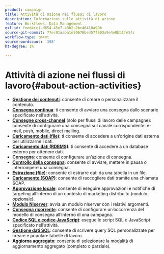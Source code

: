 ```yaml
---
product: campaign
title: Attività di azione nei flussi di lavoro
description: Informazioni sulle attività di azione
feature: Workflows, Data Management
exl-id: feed4cc1-d654-45e7-a3b2-2bc46418a90b
source-git-commit: 77ec01aaba1e50676bed57f503a9e4e8bb1fe54c
workflow-type: tm+mt
source-wordcount: '198'
ht-degree: 1%

---
```


# Attività di azione nei flussi di lavoro{#about-action-activities}

* **[Gestione dei contenuti](content-management.md)**: consente di creare o personalizzare il contenuto.
* **[Consegna continua](continuous-delivery.md)**: ti consente di avviare una consegna dallo scenario specificato nell’attività.
* **[Consegne cross-channel](cross-channel-deliveries.md)** (solo per flussi di lavoro delle campagne): consente di configurare una consegna sul canale corrispondente: e-mail, push, mobile, direct mailing.
* **[Caricamento dati (file)](data-loading--rdbms-.md)**: ti consente di accedere a un’origine dati esterna per utilizzarne i dati.
* **[Caricamento dati (RDBMS)](data-loading--rdbms-.md)**: ti consente di accedere a un database esterno per ottenere dati.
* **[Consegna](delivery.md)**: consente di configurare un’azione di consegna.
* **[Controllo della consegna](delivery-control.md)**: consente di avviare, mettere in pausa o interrompere una consegna.
* **[Estrazione (file)](extraction--file-.md)**: consente di estrarre dati da una tabella in un file.
* **[Caricamento (SOAP)](loading-soap.md)**: consente di raccogliere dati tramite una chiamata SOAP.
* **[Approvazione locale](local-approval.md)**: consente di eseguire approvazioni e notifiche di targeting all’interno di un contesto di marketing distribuito (modulo opzionale).
* **[Modulo Nlserver](nlserver-module.md)**: avvia un modulo nlserver con i relativi argomenti.
* **[Consegna ricorrente](recurring-delivery.md)**: consente di configurare un’occorrenza del modello di consegna all’interno di una campagna.
* **[Codice SQL e codice JavaScript](sql-code-and-javascript-code.md)**: esegue lo script SQL o JavaScript specificato nell’attività.
* **[Gestione dati SQL](sql-data-management.md)**: consente di scrivere query SQL personalizzate per creare e popolare tabelle di lavoro.
* **[Aggiorna aggregato](update-aggregate.md)**: consente di selezionare la modalità di aggiornamento aggregato (completo o parziale).
